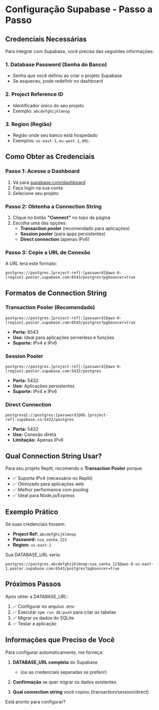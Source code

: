 # Configuração Supabase - Passo a Passo

## Credenciais Necessárias

Para integrar com Supabase, você precisa das seguintes informações:

### 1. Database Password (Senha do Banco)
- Senha que você definiu ao criar o projeto Supabase
- Se esqueceu, pode redefinir no dashboard

### 2. Project Reference ID
- Identificador único do seu projeto
- Exemplo: `abcdefghijklmnop`

### 3. Region (Região)
- Região onde seu banco está hospedado
- Exemplos: `us-east-1`, `eu-west-1`, etc.

## Como Obter as Credenciais

### Passo 1: Acesse o Dashboard
1. Vá para [supabase.com/dashboard](https://supabase.com/dashboard)
2. Faça login na sua conta
3. Selecione seu projeto

### Passo 2: Obtenha a Connection String
1. Clique no botão **"Connect"** no topo da página
2. Escolha uma das opções:
   - **Transaction pooler** (recomendado para aplicações)
   - **Session pooler** (para apps persistentes)
   - **Direct connection** (apenas IPv6)

### Passo 3: Copie a URL de Conexão
A URL terá este formato:
```
postgres://postgres.[project-ref]:[password]@aws-0-[region].pooler.supabase.com:6543/postgres?pgbouncer=true
```

## Formatos de Connection String

### Transaction Pooler (Recomendado)
```
postgres://postgres.[project-ref]:[password]@aws-0-[region].pooler.supabase.com:6543/postgres?pgbouncer=true
```
- **Porta:** 6543
- **Uso:** Ideal para aplicações serverless e funções
- **Suporte:** IPv4 e IPv6

### Session Pooler
```
postgres://postgres.[project-ref]:[password]@aws-0-[region].pooler.supabase.com:5432/postgres
```
- **Porta:** 5432
- **Uso:** Aplicações persistentes
- **Suporte:** IPv4 e IPv6

### Direct Connection
```
postgresql://postgres:[password]@db.[project-ref].supabase.co:5432/postgres
```
- **Porta:** 5432
- **Uso:** Conexão direta
- **Limitação:** Apenas IPv6

## Qual Connection String Usar?

Para seu projeto Replit, recomendo o **Transaction Pooler** porque:
- ✅ Suporta IPv4 (necessário no Replit)
- ✅ Otimizado para aplicações web
- ✅ Melhor performance com pooling
- ✅ Ideal para Node.js/Express

## Exemplo Prático

Se suas credenciais fossem:
- **Project Ref:** `abcdefghijklmnop`
- **Password:** `sua_senha_123`
- **Region:** `us-east-1`

Sua DATABASE_URL seria:
```
postgres://postgres.abcdefghijklmnop:sua_senha_123@aws-0-us-east-1.pooler.supabase.com:6543/postgres?pgbouncer=true
```

## Próximos Passos

Após obter a DATABASE_URL:
1. ✅ Configurar no arquivo .env
2. ✅ Executar `npm run db:push` para criar as tabelas
3. ✅ Migrar os dados do SQLite
4. ✅ Testar a aplicação

## Informações que Preciso de Você

Para configurar automaticamente, me forneça:

1. **DATABASE_URL completa** do Supabase
   - (ou as credenciais separadas se preferir)

2. **Confirmação** se quer migrar os dados existentes

3. **Qual connection string** você copiou (transaction/session/direct)

Está pronto para configurar?